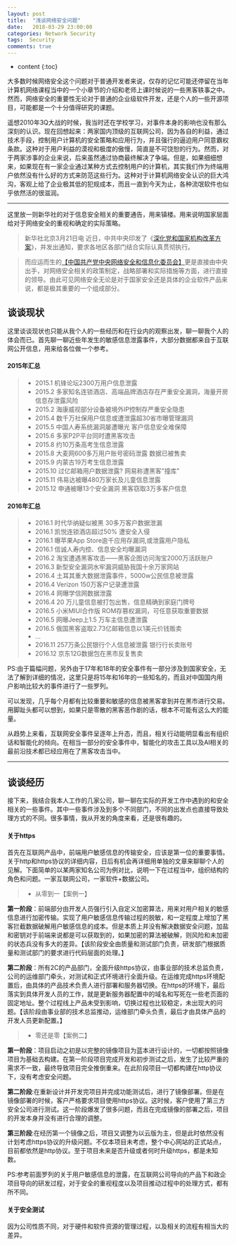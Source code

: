 ```yaml
---
layout: post
title:  "浅谈网络安全问题"
date:   2018-03-29 23:00:00
categories: Network Security
tags:  Security
comments: true
---
```


* content
{:toc} 

大多数时候网络安全这个问题对于普通开发者来说，仅存的记忆可能还停留在当年计算机网络课程当中的一个小章节的介绍和老师上课时候说的一些黑客轶事之中。然而，网络安全的重要性无论对于普通的企业级软件开发，还是个人的一些开源项目，可能都是一个十分值得研究的课题。
 <!--more-->

遥想2010年3Q大战的时候，我当时还在学校学习，对事件本身的影响也没有那么深刻的认识。现在回想起来：两家国内顶级的互联网公司，因为各自的利益，通过技术手段，控制用户计算机的安全策略和应用行为，并且强行的逼迫用户同意霸权条款。这种对于用户利益的漠视和极度的傲慢，简直是不可饶恕的行为。然而，对于两家涉事的企业来说，后来虽然通过协商最终解决了争端。但是，如果细细想来，如果现在有一家企业通过某种方式去控制用户的计算机，其实我们作为终端用户依然没有什么好的方式来防范这些行为。这种对于计算机网络安全认识的巨大鸿沟，客观上给了企业极其低的犯规成本，而且一直到今天为止，各种流氓软件也似乎依然活的很滋润。

---
这里放一则新华社的对于信息安全相关的重要通告，用来镇楼。用来说明国家层面给对于网络安全的重视和确定的实际策略。

 >新华社北京3月21日电 近日，中共中央印发了《[深化党和国家机构改革方案](http://politics.people.com.cn/n1/2018/0321/c1001-29881261.html)》，并发出通知，要求各地区各部门结合实际认真贯彻执行。

>而应运而生的[【中国共产党中央网络安全和信息化委员会】](http://www.cac.gov.cn/)更是直接由中央出手，对网络安全相关的政策制定，战略部署和实际措施等方面，进行直接的领导。由此可见网络安全无论是对于国家安全还是具体的企业软件产品来说，都是极其重要的一个组成部分。

## **谈谈现状**
这里谈谈现状也只能从我个人的一些经历和在行业内的观察出发，聊一聊我个人的体会而已。首先聊一聊近些年发生的敏感信息泄露事件，大部分数据都来自于互联网公开信息，用来给各位做一个参考。

#### 2015年汇总

>* 2015.1 机锋论坛2300万用户信息泄露
>* 2015.2 多家知名连锁酒店、高端品牌酒店存在严重安全漏洞，海量开房信息存泄露风险
>* 2015.2 海康威视部分设备被境外IP控制存严重安全隐患
>* 2015.4 数千万社保用户信息或遭泄露超30省市曝管理漏洞
>* 2015.5 中国人寿系统漏洞屡遭曝光 客户信息安全难保障
>* 2015.6 多家P2P平台同时遭黑客攻击
>* 2015.8 约10万条高考生信息泄露
>* 2015.8 大麦网600多万用户账号密码泄露 数据已被售卖
>* 2015.9 内蒙古19万考生信息泄露
>* 2015.10 过亿邮箱用户数据泄露? 网易称遭黑客"撞库"
>* 2015.11 伟易达被曝480万家长及儿童信息泄露
>* 2015.12 申通被曝13个安全漏洞 黑客窃取3万多客户信息

#### 2016年汇总

>* 2016.1 时代华纳疑似被黑 30多万客户数据泄漏 
>* 2016.1 凯悦连锁酒店超过50% 遭安全入侵 
>* 2016.1 曝苹果App Store逾千应用存漏洞,或泄露用户隐私 
>* 2016.1 信诚人寿内控、信息安全均曝漏洞 
>* 2016.2 淘宝遭遇黑客攻击——黑客企图访问淘宝2000万活跃账户
>* 2016.3 新型安全漏洞水牢漏洞威胁我国十余万家网站 
>* 2016.4 土耳其重大数据泄露事件，5000w公民信息被泄露 
>* 2016.4 Verizon 150万客户记录遭泄露
>* 2016.4 网曝学信网数据泄露
>* 2016.4 20 万儿童信息被打包出售，信息精确到家庭门牌号 
>* 2016.5 小米MIUI合作版 ROM存篡权漏洞，可任意获取重要数据
>* 2016.5 网曝Jeep上1.5 万车主信息遭泄露 
>* 2016.5 俄国黑客盗取2.73亿邮箱信息以1美元价钱贩卖 
>* ...
>* 2016.11 257万条公民银行个人信息被泄露 银行行长卖账号
>* 2016.12 京东12G数据包在黑市反复售卖 


PS:由于篇幅问题，另外由于17年和18年的安全事件有一部分涉及到国家安全，无法了解到详细的情况，这里只是将15年和16年的一些知名的，而且对中国国内用户影响比较大的事件进行了一些罗列。

可以发现，几乎每个月都有比较重要和敏感的信息被黑客拿到并在黑市进行交易。用脚趾头都可以想到，如果只是零散的黑客恶作剧的话，根本不可能有这么大的能量。

从趋势上来看，互联网安全事件呈逐年上升态，而且，相关行动能明显看出有组织话和智能化的倾向。在相当一部分的安全事件中，智能化的攻击工具以及AI相关的最前沿技术都已经应用在了黑客攻击当中。

---
## **谈谈经历**
接下来，我结合我本人工作的几家公司，聊一聊在实际的开发工作中遇到的和安全相关的一些事件。其中一些事件涉及到多个不同部门，不同的出发点也直接导致处理方式的不同。很多事情，我从开发的角度来看，还是很有趣的。

#### 关于https
首先在互联网产品中，前端用户敏感信息的传输安全，应该是第一位的重要事情。关于http和https协议的详细内容，日后有机会再详细用单独的文章来聊聊个人的见解。下面简单的以某两家知名公司为例对比，说明一下在过程当中，组织结构的角色和问题。一家互联网公司，一家软件+数据公司。

>* 从零到一【案例一】

**第一阶段**：前端部分由开发人员强行引入自定义加密算法，用来对用户相关的敏感信息进行加密传输。实现了用户敏感信息传输过程的脱敏，和一定程度上增加了黑客拦截数据破解用户敏感信息的成本。但是本质上并没有解决数据安全问题，加盐和密钥对于前端来说都是可以获取到的，如果加密的算法被破解，则风险和未加密的状态兵没有多大的差异。【该阶段安全由质量和测试部门负责，研发部门根据质量和测试部门的要求进行代码层面的处理。】

**第二阶段**：所有2C的产品部门，全面升级https协议，由事业部的技术总监负责，公司的运维部门牵头，对测试和正式环境进行全面升级。在运维完成https环境配置后，由具体的产品技术负责人进行部署和服务器切换。在https的环境下，最后落实到具体开发人员的工作，就是更新服务器配置中的域名和写死在一些老页面的固定地址。整个过程线上产品未受到影响，切换过程也比较稳定，未出现大的问题。【该阶段由事业部的技术总监推动，运维部门牵头负责，最后才由具体产品的开发人员更新配置。】


>* 零还是零【案例二】

**第一阶段**：项目启动之初是以完整的镜像项目为蓝本进行设计的，一切都按照镜像项目为基础去构建。在第一阶段项目完成开发和初步测试之后，发生了比较严重的需求不一致，最终导致项目完全推倒重来。在此阶段项目一切都构建在http协议下，没有考虑安全问题。

**第二阶段**:在重新设计并开发完项目并完成功能测试后，进行了镜像部署。但是在镜像部署的时候，客户严格要求项目使用https协议。这时候，客户使用了第三方安全公司进行测试。这一阶段爆发了很多问题，而且在完成镜像的部署之后，项目的开发本身并没有进行合理的调整。

**第三阶段**:在经历第一个镜像之后，项目又调整为以云版为主，但是此时依然没有计划考虑https协议的升级问题。不仅本项目未考虑，整个中心网站的正式站点，目前都依然是http协议。至于项目未来是否升级或者何时升级https，都是未知数。

PS:参考前面罗列的关于用户敏感信息的泄露，在互联网公司导向的产品下和政企项目导向的研发过程，对于安全的重视程度以及项目推动过程中的处理方式，都有所不同。

#### 关于安全测试
因为公司性质不同，对于硬件和软件资源的管理过程，以及相关的流程有相当大的差异。


